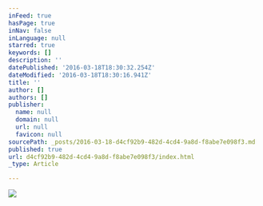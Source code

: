 ```yaml
---
inFeed: true
hasPage: true
inNav: false
inLanguage: null
starred: true
keywords: []
description: ''
datePublished: '2016-03-18T18:30:32.254Z'
dateModified: '2016-03-18T18:30:16.941Z'
title: ''
author: []
authors: []
publisher:
  name: null
  domain: null
  url: null
  favicon: null
sourcePath: _posts/2016-03-18-d4cf92b9-482d-4cd4-9a8d-f8abe7e098f3.md
published: true
url: d4cf92b9-482d-4cd4-9a8d-f8abe7e098f3/index.html
_type: Article

---
```

![](https://the-grid-user-content.s3-us-west-2.amazonaws.com/f2d7e4f1-a9ce-4ce5-88f8-0e0aee057c73.jpg)